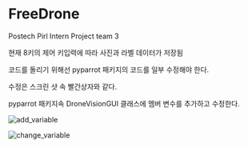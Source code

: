 # FreeDrone
Postech Pirl Intern Project team 3

현재 8키의 제어 키입력에 따라 사진과 라벨 데이터가 저장됨

코드를 돌리기 위해선 pyparrot 패키지의 코드를 일부 수정해야 한다.

수정은 스크린 샷 속 빨간상자와 같다.

pyparrot 패키지속 DroneVisionGUI 클래스에 멤버 변수를 추가하고 수정한다.  

![add_variable](./images/1.jpg)

![change_variable](./images/2.jpg)

